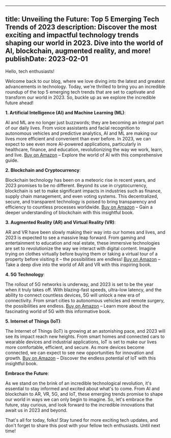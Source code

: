  ---
title: Unveiling the Future: Top 5 Emerging Tech Trends of 2023
description: Discover the most exciting and impactful technology trends shaping our world in 2023. Dive into the world of AI, blockchain, augmented reality, and more!
publishDate: 2023-02-01
---

Hello, tech enthusiasts!

Welcome back to our blog, where we love diving into the latest and greatest advancements in technology. Today, we're thrilled to bring you an incredible roundup of the top 5 emerging tech trends that are set to captivate and transform our world in 2023. So, buckle up as we explore the incredible future ahead!

**1. Artificial Intelligence (AI) and Machine Learning (ML)**:

AI and ML are no longer just buzzwords; they are becoming an integral part of our daily lives. From voice assistants and facial recognition to autonomous vehicles and predictive analytics, AI and ML are making our lives more efficient and convenient than ever before. In 2023, we can expect to see even more AI-powered applications, particularly in healthcare, finance, and education, revolutionizing the way we work, learn, and live. [Buy on Amazon](https://amzn.to/3I6rQFw) – Explore the world of AI with this comprehensive guide.

**2. Blockchain and Cryptocurrency**:

Blockchain technology has been on a meteoric rise in recent years, and 2023 promises to be no different. Beyond its use in cryptocurrency, blockchain is set to make significant impacts in industries such as finance, supply chain management, and even voting systems. This decentralized, secure, and transparent technology is poised to bring transparency and efficiency to countless processes worldwide. [Buy on Amazon](https://amzn.to/3MLp4L6) – Gain a deeper understanding of blockchain with this insightful book.

**3. Augmented Reality (AR) and Virtual Reality (VR)**:

AR and VR have been slowly making their way into our homes and lives, and 2023 is expected to see a massive leap forward. From gaming and entertainment to education and real estate, these immersive technologies are set to revolutionize the way we interact with digital content. Imagine trying on clothes virtually before buying them or taking a virtual tour of a property before visiting it – the possibilities are endless! [Buy on Amazon](https://amzn.to/3FgLX5A) – Take a deep dive into the world of AR and VR with this inspiring book.

**4. 5G Technology**:

The rollout of 5G networks is underway, and 2023 is set to be the year when it truly takes off. With blazing-fast speeds, ultra-low latency, and the ability to connect countless devices, 5G will unlock a new era of connectivity. From smart cities to autonomous vehicles and remote surgery, the possibilities are endless. [Buy on Amazon](https://amzn.to/3I6rP6Q) – Learn more about the fascinating world of 5G with this informative book.

**5. Internet of Things (IoT)**:

The Internet of Things (IoT) is growing at an astonishing pace, and 2023 will see its impact reach new heights. From smart homes and connected cars to wearable devices and industrial applications, IoT is set to make our lives more comfortable, efficient, and secure. As more devices become connected, we can expect to see new opportunities for innovation and growth. [Buy on Amazon](https://amzn.to/3MLp4L6) – Discover the endless potential of IoT with this insightful book.

**Embrace the Future**:

As we stand on the brink of an incredible technological revolution, it's essential to stay informed and excited about what's to come. From AI and blockchain to AR, VR, 5G, and IoT, these emerging trends promise to shape our world in ways we can only begin to imagine. So, let's embrace the future, stay curious, and look forward to the incredible innovations that await us in 2023 and beyond.

That's all for today, folks! Stay tuned for more exciting tech updates, and don't forget to share this post with your fellow tech enthusiasts. Until next time! 